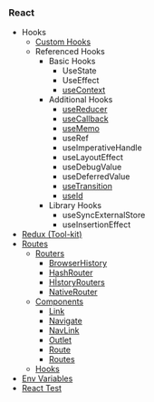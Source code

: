 ### React

- Hooks
  - [Custom Hooks](https://github.com/ridvandmrc/Self-Learning/tree/main/react/Hooks/cutom_hooks)
  - Referenced Hooks
    - Basic Hooks
      - UseState
      - UseEffect
      - [useContext](https://github.com/ridvandmrc/Self-Learning/tree/main/react/Hooks/hooks_api_reference/useContext)
    - Additional Hooks
      - [useReducer](https://github.com/ridvandmrc/Self-Learning/tree/main/react/Hooks/hooks_api_reference/useReducer)
      - [useCallback](https://github.com/ridvandmrc/Self-Learning/tree/main/react/Hooks/hooks_api_reference/useCallback)
      - [useMemo](https://github.com/ridvandmrc/Self-Learning/tree/main/react/Hooks/hooks_api_reference/useMemo)
      - useRef
      - useImperativeHandle
      - useLayoutEffect
      - useDebugValue
      - useDeferredValue
      - [useTransition](https://github.com/ridvandmrc/Self-Learning/tree/main/react/Hooks/hooks_api_reference/useTransition)
      - [useId](https://github.com/ridvandmrc/Self-Learning/tree/main/react/Hooks/hooks_api_reference/useId)
    - Library Hooks
      - useSyncExternalStore
      - useInsertionEffect
- [Redux (Tool-kit)](https://github.com/ridvandmrc/Self-Learning/tree/main/react/Redux-Toolkit)
- [Routes](https://github.com/ridvandmrc/Self-Learning/tree/main/react/Routes)
  - [Routers]()
    - [BrowserHistory](https://github.com/ridvandmrc/Self-Learning/tree/main/react/Routes/Routers/BrowserRouter)
    - [HashRouter](https://github.com/ridvandmrc/Self-Learning/tree/main/react/Routes/Routers/HashRouter)
    - [HİstoryRouters](https://github.com/ridvandmrc/Self-Learning/tree/main/react/Routes/Routers/HistoryRouters)
    - [NativeRouter](https://github.com/ridvandmrc/Self-Learning/tree/main/react/Routes/Routers/NativeRouter)
  - [Components](#)
    - [Link](https://github.com/ridvandmrc/Self-Learning/tree/main/react/Routes/Components/Link)
    - [Navigate](https://github.com/ridvandmrc/Self-Learning/tree/main/react/Routes/Components/Navigate)
    - [NavLink](https://github.com/ridvandmrc/Self-Learning/tree/main/react/Routes/Components/NavLink)
    - [Outlet](https://github.com/ridvandmrc/Self-Learning/tree/main/react/Routes/Components/Outlet)
    - [Route](https://github.com/ridvandmrc/Self-Learning/tree/main/react/Routes/Components/Route)
    - [Routes](https://github.com/ridvandmrc/Self-Learning/tree/main/react/Routes/Components/Routes)
  - [Hooks](https://github.com/ridvandmrc/Self-Learning/tree/main/react/Routes/Hooks)
- [Env Variables](https://github.com/ridvandmrc/Self-Learning/tree/main/react/Env-Variable)
- [React Test](https://github.com/ridvandmrc/Self-Learning/tree/main/react/test)
